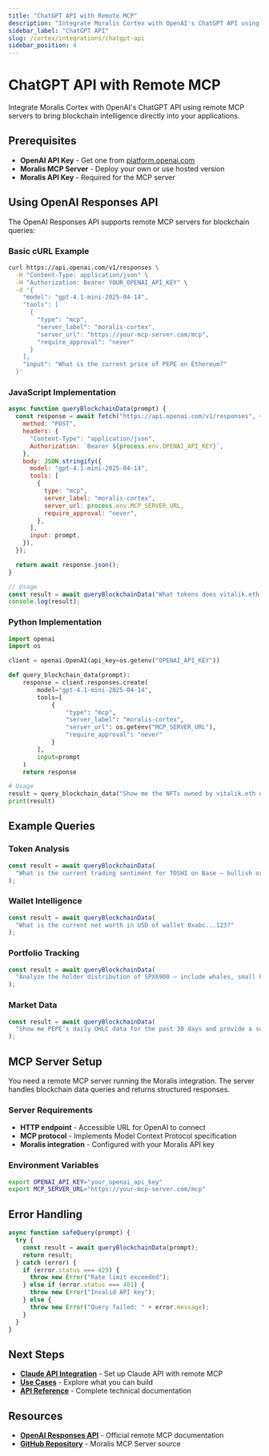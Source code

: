 ```yaml
---
title: "ChatGPT API with Remote MCP"
description: "Integrate Moralis Cortex with OpenAI's ChatGPT API using remote MCP servers for blockchain intelligence in your applications."
sidebar_label: "ChatGPT API"
slug: /cortex/integrations/chatgpt-api
sidebar_position: 4
---
```


# ChatGPT API with Remote MCP

Integrate Moralis Cortex with OpenAI's ChatGPT API using remote MCP servers to bring blockchain intelligence directly into your applications.

## Prerequisites

- **OpenAI API Key** - Get one from [platform.openai.com](https://platform.openai.com/api-keys)
- **Moralis MCP Server** - Deploy your own or use hosted version
- **Moralis API Key** - Required for the MCP server

## Using OpenAI Responses API

The OpenAI Responses API supports remote MCP servers for blockchain queries:

### Basic cURL Example

```bash
curl https://api.openai.com/v1/responses \
  -H "Content-Type: application/json" \
  -H "Authorization: Bearer YOUR_OPENAI_API_KEY" \
  -d '{
    "model": "gpt-4.1-mini-2025-04-14",
    "tools": [
      {
        "type": "mcp",
        "server_label": "moralis-cortex",
        "server_url": "https://your-mcp-server.com/mcp",
        "require_approval": "never"
      }
    ],
    "input": "What is the current price of PEPE on Ethereum?"
  }'
```

### JavaScript Implementation

```javascript
async function queryBlockchainData(prompt) {
  const response = await fetch("https://api.openai.com/v1/responses", {
    method: "POST",
    headers: {
      "Content-Type": "application/json",
      Authorization: `Bearer ${process.env.OPENAI_API_KEY}`,
    },
    body: JSON.stringify({
      model: "gpt-4.1-mini-2025-04-14",
      tools: [
        {
          type: "mcp",
          server_label: "moralis-cortex",
          server_url: process.env.MCP_SERVER_URL,
          require_approval: "never",
        },
      ],
      input: prompt,
    }),
  });

  return await response.json();
}

// Usage
const result = await queryBlockchainData("What tokens does vitalik.eth hold?");
console.log(result);
```

### Python Implementation

```python
import openai
import os

client = openai.OpenAI(api_key=os.getenv("OPENAI_API_KEY"))

def query_blockchain_data(prompt):
    response = client.responses.create(
        model="gpt-4.1-mini-2025-04-14",
        tools=[
            {
                "type": "mcp",
                "server_label": "moralis-cortex",
                "server_url": os.getenv("MCP_SERVER_URL"),
                "require_approval": "never"
            }
        ],
        input=prompt
    )
    return response

# Usage
result = query_blockchain_data("Show me the NFTs owned by vitalik.eth on Base")
print(result)
```

## Example Queries

### Token Analysis

```javascript
const result = await queryBlockchainData(
  "What is the current trading sentiment for TOSHI on Base — bullish or bearish?"
);
```

### Wallet Intelligence

```javascript
const result = await queryBlockchainData(
  "What is the current net worth in USD of wallet 0xabc...123?"
);
```

### Portfolio Tracking

```javascript
const result = await queryBlockchainData(
  "Analyze the holder distribution of SPX6900 — include whales, small holders, and recent growth trends"
);
```

### Market Data

```javascript
const result = await queryBlockchainData(
  "Show me PEPE's daily OHLC data for the past 30 days and provide a summary"
);
```

## MCP Server Setup

You need a remote MCP server running the Moralis integration. The server handles blockchain data queries and returns structured responses.

### Server Requirements

- **HTTP endpoint** - Accessible URL for OpenAI to connect
- **MCP protocol** - Implements Model Context Protocol specification
- **Moralis integration** - Configured with your Moralis API key

### Environment Variables

```bash
export OPENAI_API_KEY="your_openai_api_key"
export MCP_SERVER_URL="https://your-mcp-server.com/mcp"
```

## Error Handling

```javascript
async function safeQuery(prompt) {
  try {
    const result = await queryBlockchainData(prompt);
    return result;
  } catch (error) {
    if (error.status === 429) {
      throw new Error("Rate limit exceeded");
    } else if (error.status === 401) {
      throw new Error("Invalid API key");
    } else {
      throw new Error("Query failed: " + error.message);
    }
  }
}
```

## Next Steps

- **[Claude API Integration](/cortex/integrations/claude-api)** - Set up Claude API with remote MCP
- **[Use Cases](/cortex/use-cases)** - Explore what you can build
- **[API Reference](/cortex/api-reference)** - Complete technical documentation

## Resources

- **[OpenAI Responses API](https://platform.openai.com/docs/guides/tools-remote-mcp)** - Official remote MCP documentation
- **[GitHub Repository](https://github.com/MoralisWeb3/moralis-mcp-server)** - Moralis MCP Server source
